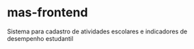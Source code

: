 # mas-frontend
Sistema para cadastro de atividades escolares e indicadores de desempenho estudantil
